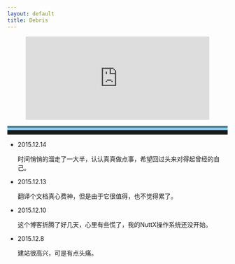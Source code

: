```yaml
---
layout: default
title: Debris
---
```

<div class="well">

<!--音乐台-->
 <p><center> <iframe name="iframe_canvas" src="http://douban.fm/partner/baidu/doubanradio" scrolling="no" frameborder="0" width="420" height="190"></iframe> </center></p>

<hr style="height:10px;border:none;border-top:10px groove skyblue;" />
<ul>
<li><p>2015.12.14</p></li>
<p>
时间悄悄的溜走了一大半，认认真真做点事，希望回过头来对得起曾经的自己。
</p>

<li><p>2015.12.13</p></li>
<p>
翻译个文档真心费神，但是由于它很值得，也不觉得累了。
</p>

<li><p>2015.12.10</p></li>
<p>
这个博客折腾了好几天，心里有些慌了，我的NuttX操作系统还没开始。
</p>

<li><p>2015.12.8</p></li>
<p>
建站很高兴，可是有点头痛。
</p>

</ul>
</div>